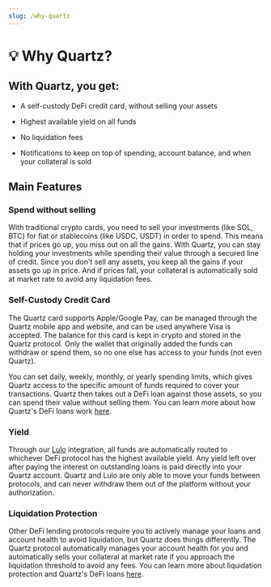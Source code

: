 ```yaml
---
slug: /why-quartz
---
```


# 💡 Why Quartz?


## With Quartz, you get:

- A self-custody DeFi credit card, without selling your assets

- Highest available yield on all funds

- No liquidation fees

- Notifications to keep on top of spending, account balance, and when your collateral is sold


## Main Features

### Spend without selling

With traditional crypto cards, you need to sell your investments (like SOL, BTC) for fiat or stablecoins (like USDC, USDT) in order to spend. This means that if prices go up, you miss out on all the gains. With Quartz, you can stay holding your investments while spending their value through a secured line of credit. Since you don't sell any assets, you keep all the gains if your assets go up in price. And if prices fall, your collateral is automatically sold at market rate to avoid any liquidation fees.

### Self-Custody Credit Card

The Quartz card supports Apple/Google Pay, can be managed through the Quartz mobile app and website, and can be used anywhere Visa is accepted. The balance for this card is kept in crypto and stored in the Quartz protocol. Only the wallet that originally added the funds can withdraw or spend them, so no one else has access to your funds (not even Quartz).

You can set daily, weekly, monthly, or yearly spending limits, which gives Quartz access to the specific amount of funds required to cover your transactions. Quartz then takes out a DeFi loan against those assets, so you can spend their value without selling them. You can learn more about how Quartz's DeFi loans work [here](./how-it-works).

### Yield

Through our [Lulo](https://lulo.fi/) integration, all funds are automatically routed to whichever DeFi protocol has the highest available yield. Any yield left over after paying the interest on outstanding loans is paid directly into your Quartz account. Quartz and Lulo are only able to move your funds between protocols, and can never withdraw them out of the platform without your authorization.

### Liquidation Protection

Other DeFi lending protocols require you to actively manage your loans and account health to avoid liquidation, but Quartz does things differently. The Quartz protocol automatically manages your account health for you and automatically sells your collateral at market rate if you approach the liquidation threshold to avoid any fees. You can learn more about liquidation protection and Quartz's DeFi loans [here](./how-it-works).
